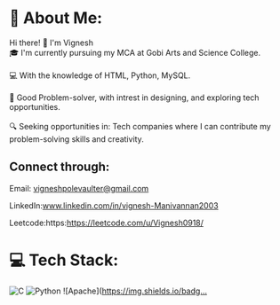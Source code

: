 # 💫 About Me:
Hi there! 👋 I'm Vignesh<br>🎓 I'm currently pursuing my MCA at Gobi Arts and Science College.<br><br>💻 With the knowledge of  HTML, Python, MySQL.<br><br>🌟 Good  Problem-solver, with intrest in designing, and exploring tech opportunities.<br><br>🔍 Seeking opportunities in: Tech companies where I can contribute my problem-solving skills and creativity.




## Connect through:
Email: vigneshpolevaulter@gmail.com

LinkedIn:www.linkedin.com/in/vignesh-Manivannan2003

Leetcode:https:https://leetcode.com/u/Vignesh0918/

# 💻 Tech Stack:
![C](https://img.shields.io/badge/c-%2300599C.svg?style=for-the-badge&logo=c&logoColor=white) ![Python](https://img.shields.io/badge/python-3670A0?style=for-the-badge&logo=python&logoColor=ffdd54) ![Apache](https://img.shields.io/badg…
